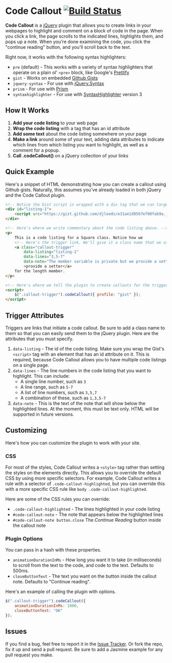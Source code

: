 # Code Callout [![Build Status](https://travis-ci.org/djleeds/code-callout.png)](https://travis-ci.org/djleeds/code-callout)

**Code Callout** is a [jQuery](http://jquery.com) plugin that allows you to create links
in your webpages to highlight and comment on a block of code in the page.  When you click a link, the page scrolls to the indicated lines, highlights them, and pops up a note.  When you're done examining the code, you click the "continue reading" button, and you'll scroll back to the text.

Right now, it works with the following syntax highlighters:

* `pre` (default) - This works with a variety of syntax highlighters that operate on a plain ol' `<pre>` block, like Google's [Prettify](http://code.google.com/p/google-code-prettify/)
* `gist` - Works on embedded [Github Gists](https://gist.github.com/)
* `jquery-syntax` - For use with [jQuery.Syntax](http://www.codeotaku.com/projects/jquery-syntax/index.en)
* `prism` - For use with [Prism](http://prismjs.com/)
* `syntaxhighlighter` - For use with [SyntaxHighlighter](http://alexgorbatchev.com/SyntaxHighlighter) version 3

## How It Works

1. **Add your code listing** to your web page
2. **Wrap the code listing** with a tag that has an id attribute
3. **Add some text** about the code listing somewhere on your page
4. **Make a link** around some of your text, adding data attributes to indicate which lines from which listing you want to highlight, as well as a comment for a popup.
5. **Call .codeCallout()** on a jQuery collection of your links

## Quick Example

Here's a snippet of HTML demonstrating how you can create a callout using Github gists.  Naturally, this assumes you've already loaded in both jQuery and the Code Callout plugin.

```html
<!-- Notice the Gist script is wrapped with a div tag that we can target by id. -->
<div id="listing-1">
    <script src="https://gist.github.com/djleeds/e31ae1d8567ef00fab9a.js"></script>
</div>

<!-- Here's where we write commentary about the code listing above. -->
<p>
    This is a code listing for a Square class. Notice how we
    <!-- Here's the trigger link. We'll give it a class name that we use in the call to the plugin below. -->
    <a class="callout-trigger"
        data-listing="listing-1"
        data-lines="3,5-7"
        data-note="The member variable is private but we provide a setter."
        >provide a setter</a>
    for the length member.
</p>

<!-- Here's where we tell the plugin to create callouts for the trigger links, which we hooked by class name. -->
<script>
    $(".callout-trigger").codeCallout({ profile: "gist" });
</script>
```

## Trigger Attributes

Triggers are links that initiate a code callout.  Be sure to add a class name to them so that you can easily send them to the jQuery plugin.  Here are the attributes that you must specify.

1. ``data-listing`` - The id of the code listing.  Make sure you wrap the Gist's ``<script>`` tag with an element that has an id attribute on it.  This is required, because Code Callout allows you to have multiple code listings on a single page.
2. ``data-lines`` - The line numbers in the code listing that you want to highlight. This can include:
    - A single line number, such as ``3``
    - A line range, such as ``5-7``
    - A list of line numbers, such as ``3,5,7``
    - A combination of these, such as ``1,3,5-7``
3. ``data-note`` - This is the text of the note that will show below the highlighted lines. At the moment, this must be text only. HTML will be supported in future versions.

## Customizing

Here's how you can customize the plugin to work with your site.

### CSS

For most of the styles, Code Callout writes a ``<style>`` tag rather than setting the styles on the elements directly. This allows you to override the default CSS by using more specific selectors. For example, Code Callout writes a rule with a selector of ``.code-callout-highlighted``, but you can override this with a more specific CSS rule like ``body .code-callout-highlighted``.

Here are some of the CSS rules you can override:

- ``.code-callout-highlighted`` - The lines highlighted in your code listing
- ``#code-callout-note`` - The note that appears below the highlighted lines
- ``#code-callout-note button.close`` The *Continue Reading* button inside the callout note

### Plugin Options

You can pass in a hash with these properties.

- ``animationDurationInMs`` - How long you want it to take (in milliseconds) to scroll from the text to the code, and code to the text. Defaults to 500ms.
- ``closeButtonText`` -  The text you want on the button inside the callout note.  Defaults to "Continue reading".

Here's an example of calling the plugin with options.

```js
$(".callout-trigger").codeCallout({
    animationDurationInMs: 1000,
    closeButtonText: "OK"
});
```

## Issues

If you find a bug, feel free to report it in the [Issue Tracker](https://github.com/djleeds/code-callout/issues).  Or fork the repo, fix it up and send a pull request. Be sure to add a Jasmine example for any pull request you make.
